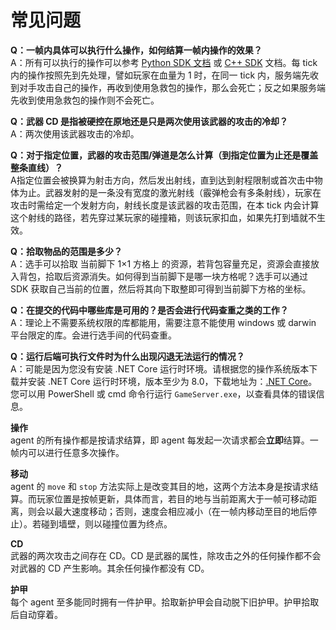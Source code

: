 # 常见问题

**Q：一帧内具体可以执行什么操作，如何结算一帧内操作的效果？**  
A：所有可以执行的操作可以参考 [Python SDK 文档](python_sdk) 或 [C++ SDK](cpp_sdk) 文档。每 tick 内的操作按照先到先处理，譬如玩家在血量为 1 时，在同一 tick 内，服务端先收到对手攻击自己的操作，再收到使用急救包的操作，那么会死亡；反之如果服务端先收到使用急救包的操作则不会死亡。

**Q：武器 CD 是指被硬控在原地还是只是两次使用该武器的攻击的冷却？**  
A：两次使用该武器攻击的冷却。

**Q：对于指定位置，武器的攻击范围/弹道是怎么计算（到指定位置为止还是覆盖整条直线）？**  
A指定位置会被换算为射击方向，然后发出射线，直到达到射程限制或首次击中物体为止。武器发射的是一条没有宽度的激光射线（霰弹枪会有多条射线），玩家在攻击时需给定一个发射方向，射线长度是该武器的攻击范围，在本 tick 内会计算这个射线的路径，若先穿过某玩家的碰撞箱，则该玩家扣血，如果先打到墙就不生效。

**Q：拾取物品的范围是多少？**  
A：选手可以拾取 当前脚下 1×1 方格上 的资源，若背包容量充足，资源会直接放入背包，拾取后资源消失。如何得到当前脚下是哪一块方格呢？选手可以通过 SDK 获取自己当前的位置，然后将其向下取整即可得到当前脚下方格的坐标。

**Q：在提交的代码中哪些库是可用的？是否会进行代码查重之类的工作？**  
A：理论上不需要系统权限的库都能用，需要注意不能使用 windows 或 darwin 平台限定的库。会进行选手间的代码查重。

**Q：运行后端可执行文件时为什么出现闪退无法运行的情况？**  
A：可能是因为您没有安装 .NET Core 运行时环境。请根据您的操作系统版本下载并安装 .NET Core 运行时环境，版本至少为 8.0，下载地址为：[.NET Core](https://dotnet.microsoft.com/zh-cn/download/dotnet/thank-you/runtime-8.0.4-windows-x64-installer?cid=getdotnetcore)。您可以用 PowerShell 或 cmd 命令行运行 `GameServer.exe`，以查看具体的错误信息。

**操作**  
agent 的所有操作都是按请求结算，即 agent 每发起一次请求都会**立即**结算。一帧内可以进行任意多次操作。

**移动**  
agent 的 `move` 和 `stop` 方法实际上是改变其目的地，这两个方法本身是按请求结算。而玩家位置是按帧更新，具体而言，若目的地与当前距离大于一帧可移动距离，则会以最大速度移动；否则，速度会相应减小（在一帧内移动至目的地后停止）。若碰到墙壁，则以碰撞位置为终点。

**CD**  
武器的两次攻击之间存在 CD。CD 是武器的属性，除攻击之外的任何操作都不会对武器的 CD 产生影响。其余任何操作都没有 CD。

**护甲**  
每个 agent 至多能同时拥有一件护甲。拾取新护甲会自动脱下旧护甲。护甲拾取后自动穿着。
